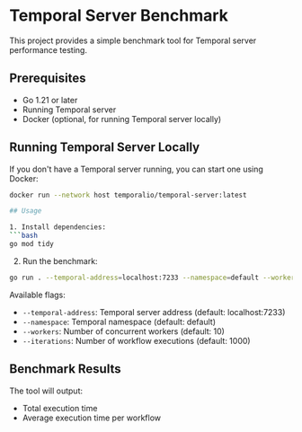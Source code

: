 # Temporal Server Benchmark

This project provides a simple benchmark tool for Temporal server performance testing.

## Prerequisites

- Go 1.21 or later
- Running Temporal server
- Docker (optional, for running Temporal server locally)

## Running Temporal Server Locally

If you don't have a Temporal server running, you can start one using Docker:

```bash
docker run --network host temporalio/temporal-server:latest
```

```bash
## Usage

1. Install dependencies:
```bash
go mod tidy
```

2. Run the benchmark:
```bash
go run . --temporal-address=localhost:7233 --namespace=default --workers=10 --iterations=1000
```

Available flags:
- `--temporal-address`: Temporal server address (default: localhost:7233)
- `--namespace`: Temporal namespace (default: default)
- `--workers`: Number of concurrent workers (default: 10)
- `--iterations`: Number of workflow executions (default: 1000)

## Benchmark Results

The tool will output:
- Total execution time
- Average execution time per workflow